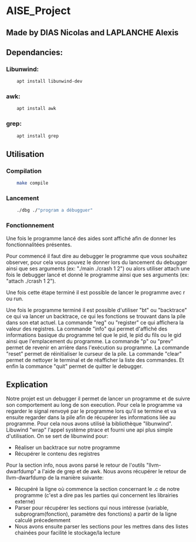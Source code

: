 # AISE_Project
## Made by DIAS Nicolas and LAPLANCHE Alexis

## Dependancies:

### Libunwind:
```bash
	apt install libunwind-dev
```

### awk:
```bash
	apt install awk
```

### grep:
```bash
	apt install grep
```

## Utilisation

### Compilation
```bash
	make compile
```

### Lancement
```bash
	./dbg ./"program a débugguer"
```

### Fonctionnement

Une fois le programme lancé des aides sont affiché afin de donner les fonctionnalitées présentes.

Pour commencé il faut dire au debugger le programme que vous souhaitez observer, pour cela vous pouvez le donner lors du lancement du debugger ainsi que ses arguments (ex: "./main ./crash 1 2") ou alors utiliser attach une fois le debugger lancé et donné le programme ainsi que ses arguments (ex: "attach ./crash 1 2").

Une fois cette étape terminé il est possible de lancer le programme avec r ou run.

Une fois le programme terminé il est possible d'utiliser "bt" ou "backtrace" ce qui va lancer un backtrace, ce qui les fonctions se trouvant dans la pile dans son etat actuel. La commande "reg" ou "register" ce qui affichera la valeur des registres. La commande "info" qui permet d'affiché des informations basique du programme tel que le pid, le pid du fils ou le gid ainsi que l'emplacement du programme. La commande "p" ou "prev" permet de revenir en arrière dans l'exécution su programme. La commande "reset" permet de réinitialiser le curseur de la pile. La commande "clear" permet de nettoyer le terminal et de réafficher la liste des commandes. Et enfin la commance "quit" permet de quitter le debugger.

## Explication

Notre projet est un debugger il permet de lancer un programme et de suivre son comportement au long de son execution.
Pour cela le programme va regarder le signal renvoyé par le programme lors qu'il se termine et va ensuite regarder dans la pile afin de récupérer les informations liée au programme.
Pour cela nous avons utilisé la bibliothèque "libunwind". Libuwind "wrap" l'appel système ptrace et fourni une api plus simple d'utilisation. On se sert de libunwind pour:
- Réaliser un backtrace sur notre programme
- Récupérer le contenu des registres

Pour la section info, nous avons parsé le retour de l'outils "llvm-dwarfdump" a l'aide de grep et de awk. Nous avons récupérer le retour de llvm-dwarfdump de la manière suivante:
- Récupéré la ligne où commence la section concernant le .c de notre programme (c'est a dire pas les parties qui concernent les librairies externe)
- Parser pour récupérer les sections qui nous intéresse (variable, subprogram(fonction), paramètre des fonctions) a partir de la ligne calculé précedemment
- Nous avons ensuite parser les sections pour les mettres dans des listes chainées pour facilité le stockage/la lecture 

